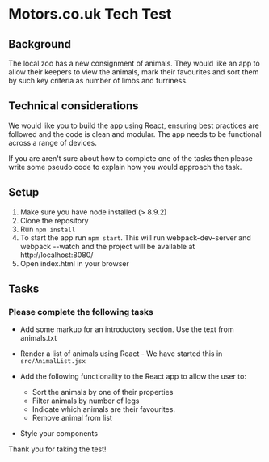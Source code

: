 # Motors.co.uk Tech Test

## Background
The local zoo has a new consignment of animals. They would like an app to allow their keepers to view the animals, mark their favourites and sort them by such key criteria as number of limbs and furriness.

## Technical considerations
We would like you to build the app using React, ensuring best practices are followed and the code is clean and modular. The app needs to be functional across a range of devices.

If you are aren't sure about how to complete one of the tasks then please write some pseudo code to explain how you would approach the task.

## Setup
1. Make sure you have node installed (> 8.9.2) 
2. Clone the repository
2. Run `npm install`
3. To start the app run `npm start`. This will run webpack-dev-server and webpack --watch and the project will be available at http://localhost:8080/
4. Open index.html in your browser

## Tasks

### Please complete the following tasks

* Add some markup for an introductory section. Use the text from animals.txt
* Render a list of animals using React - We have started this in `src/AnimalList.jsx`
* Add the following functionality to the React app to allow the user to:

    * Sort the animals by one of their properties
    * Filter animals by number of legs
    * Indicate which animals are their favourites.
    * Remove animal from list
* Style your components

Thank you for taking the test!